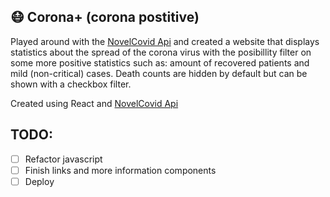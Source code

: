 ## 😷 Corona+ (corona postitive)

Played around with the [NovelCovid Api](https://github.com/NovelCOVID/API) and created a website that displays statistics about the spread of the corona virus with the posibillity filter on some more positive statistics such as: amount of recovered patients and mild (non-critical) cases. Death counts are hidden by default but can be shown with a checkbox filter.

Created using React and [NovelCovid Api](https://github.com/NovelCOVID/API)

## TODO:

- [ ] Refactor javascript
- [ ] Finish links and more information components
- [ ] Deploy
